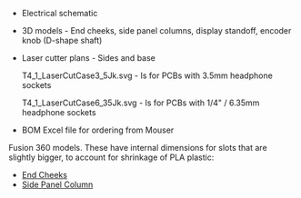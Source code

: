 - Electrical schematic
- 3D models - End cheeks, side panel columns, display standoff, encoder knob (D-shape shaft)
- Laser cutter plans - Sides and base

    T4_1_LaserCutCase3_5Jk.svg - Is for PCBs with 3.5mm headphone sockets
  
    T4_1_LaserCutCase6_35Jk.svg - Is for PCBs with 1/4" / 6.35mm headphone sockets
  
- BOM Excel file for ordering from Mouser

Fusion 360 models. These have internal dimensions for slots that are slightly bigger, to account for shrinkage of PLA plastic:
- [End Cheeks](https://a360.co/3azEESA)
- [Side Panel Column](https://a360.co/34T8akU)
